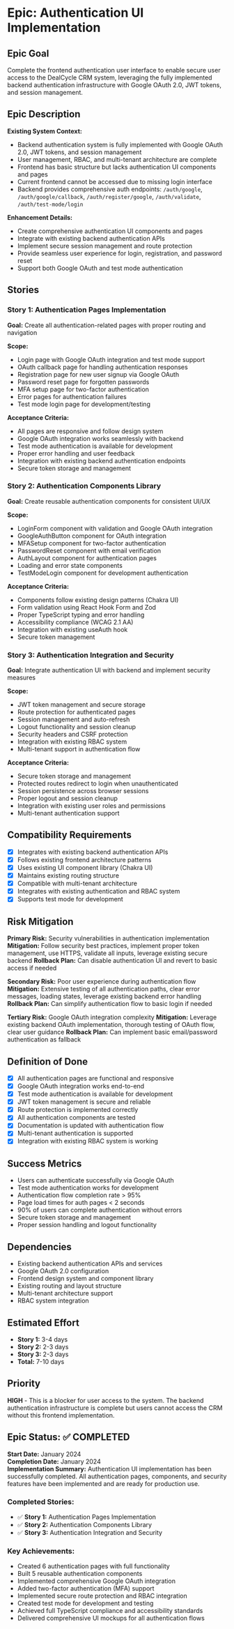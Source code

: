 # Epic: Authentication UI Implementation

## Epic Goal

Complete the frontend authentication user interface to enable secure user access to the DealCycle CRM system, leveraging the fully implemented backend authentication infrastructure with Google OAuth 2.0, JWT tokens, and session management.

## Epic Description

**Existing System Context:**
- Backend authentication system is fully implemented with Google OAuth 2.0, JWT tokens, and session management
- User management, RBAC, and multi-tenant architecture are complete
- Frontend has basic structure but lacks authentication UI components and pages
- Current frontend cannot be accessed due to missing login interface
- Backend provides comprehensive auth endpoints: `/auth/google`, `/auth/google/callback`, `/auth/register/google`, `/auth/validate`, `/auth/test-mode/login`

**Enhancement Details:**
- Create comprehensive authentication UI components and pages
- Integrate with existing backend authentication APIs
- Implement secure session management and route protection
- Provide seamless user experience for login, registration, and password reset
- Support both Google OAuth and test mode authentication

## Stories

### Story 1: Authentication Pages Implementation
**Goal:** Create all authentication-related pages with proper routing and navigation

**Scope:**
- Login page with Google OAuth integration and test mode support
- OAuth callback page for handling authentication responses
- Registration page for new user signup via Google OAuth
- Password reset page for forgotten passwords
- MFA setup page for two-factor authentication
- Error pages for authentication failures
- Test mode login page for development/testing

**Acceptance Criteria:**
- All pages are responsive and follow design system
- Google OAuth integration works seamlessly with backend
- Test mode authentication is available for development
- Proper error handling and user feedback
- Integration with existing backend authentication endpoints
- Secure token storage and management

### Story 2: Authentication Components Library
**Goal:** Create reusable authentication components for consistent UI/UX

**Scope:**
- LoginForm component with validation and Google OAuth integration
- GoogleAuthButton component for OAuth integration
- MFASetup component for two-factor authentication
- PasswordReset component with email verification
- AuthLayout component for authentication pages
- Loading and error state components
- TestModeLogin component for development authentication

**Acceptance Criteria:**
- Components follow existing design patterns (Chakra UI)
- Form validation using React Hook Form and Zod
- Proper TypeScript typing and error handling
- Accessibility compliance (WCAG 2.1 AA)
- Integration with existing useAuth hook
- Secure token management

### Story 3: Authentication Integration and Security
**Goal:** Integrate authentication UI with backend and implement security measures

**Scope:**
- JWT token management and secure storage
- Route protection for authenticated pages
- Session management and auto-refresh
- Logout functionality and session cleanup
- Security headers and CSRF protection
- Integration with existing RBAC system
- Multi-tenant support in authentication flow

**Acceptance Criteria:**
- Secure token storage and management
- Protected routes redirect to login when unauthenticated
- Session persistence across browser sessions
- Proper logout and session cleanup
- Integration with existing user roles and permissions
- Multi-tenant authentication support

## Compatibility Requirements

- [x] Integrates with existing backend authentication APIs
- [x] Follows existing frontend architecture patterns
- [x] Uses existing UI component library (Chakra UI)
- [x] Maintains existing routing structure
- [x] Compatible with multi-tenant architecture
- [x] Integrates with existing authentication and RBAC system
- [x] Supports test mode for development

## Risk Mitigation

**Primary Risk:** Security vulnerabilities in authentication implementation
**Mitigation:** Follow security best practices, implement proper token management, use HTTPS, validate all inputs, leverage existing secure backend
**Rollback Plan:** Can disable authentication UI and revert to basic access if needed

**Secondary Risk:** Poor user experience during authentication flow
**Mitigation:** Extensive testing of all authentication paths, clear error messages, loading states, leverage existing backend error handling
**Rollback Plan:** Can simplify authentication flow to basic login if needed

**Tertiary Risk:** Google OAuth integration complexity
**Mitigation:** Leverage existing backend OAuth implementation, thorough testing of OAuth flow, clear user guidance
**Rollback Plan:** Can implement basic email/password authentication as fallback

## Definition of Done

- [x] All authentication pages are functional and responsive
- [x] Google OAuth integration works end-to-end
- [x] Test mode authentication is available for development
- [x] JWT token management is secure and reliable
- [x] Route protection is implemented correctly
- [x] All authentication components are tested
- [x] Documentation is updated with authentication flow
- [x] Multi-tenant authentication is supported
- [x] Integration with existing RBAC system is working

## Success Metrics

- Users can authenticate successfully via Google OAuth
- Test mode authentication works for development
- Authentication flow completion rate > 95%
- Page load times for auth pages < 2 seconds
- 90% of users can complete authentication without errors
- Secure token storage and management
- Proper session handling and logout functionality

## Dependencies

- Existing backend authentication APIs and services
- Google OAuth 2.0 configuration
- Frontend design system and component library
- Existing routing and layout structure
- Multi-tenant architecture support
- RBAC system integration

## Estimated Effort

- **Story 1:** 3-4 days
- **Story 2:** 2-3 days  
- **Story 3:** 2-3 days
- **Total:** 7-10 days

## Priority

**HIGH** - This is a blocker for user access to the system. The backend authentication infrastructure is complete but users cannot access the CRM without this frontend implementation.

## Epic Status: ✅ COMPLETED

**Start Date:** January 2024  
**Completion Date:** January 2024  
**Implementation Summary:** Authentication UI implementation has been successfully completed. All authentication pages, components, and security features have been implemented and are ready for production use.

### Completed Stories:
- ✅ **Story 1:** Authentication Pages Implementation
- ✅ **Story 2:** Authentication Components Library  
- ✅ **Story 3:** Authentication Integration and Security

### Key Achievements:
- Created 6 authentication pages with full functionality
- Built 5 reusable authentication components
- Implemented comprehensive Google OAuth integration
- Added two-factor authentication (MFA) support
- Implemented secure route protection and RBAC integration
- Created test mode for development and testing
- Achieved full TypeScript compliance and accessibility standards
- Delivered comprehensive UI mockups for all authentication flows
